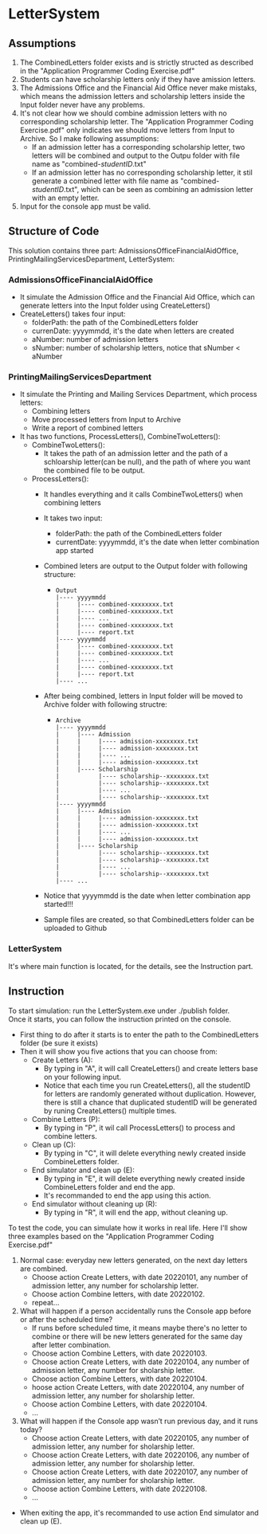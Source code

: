 # LetterSystem

## Assumptions
1. The CombinedLetters folder exists and is strictly structed as described in the "Application Programmer Coding Exercise.pdf"
2. Students can have scholarship letters only if they have amission letters.
3. The Admissions Office and the Financial Aid Office never make mistaks, which means the admission letters and scholarship letters inside the Input folder never have any problems.
4. It's not clear how we should combine admission letters with no corresponding scholarship letter. The "Application Programmer Coding Exercise.pdf" only indicates we should move letters from Input to Archive. So I make following assumptions:
   - If an admission letter has a corresponding scholarship letter, two letters will be combined and output to the Outpu folder with file name as "combined-*studentID*.txt"
   - If an admission letter has no corresponding scholarship letter, it stil generate a combined letter with file name as "combined-*studentID*.txt", which can be seen as combining an admission letter with an empty letter.
5. Input for the console app must be valid.

## Structure of Code
This solution contains three part: AdmissionsOfficeFinancialAidOffice, PrintingMailingServicesDepartment, LetterSystem:

### AdmissionsOfficeFinancialAidOffice
- It simulate the Admission Office and the Financial Aid Office, which can generate letters into the Input folder using CreateLetters()
- CreateLetters() takes four input:
  - folderPath: the path of the CombinedLetters folder
  - currenDate: yyyymmdd, it's the date when letters are created
  - aNumber: number of admission letters
  - sNumber: number of scholarship letters, notice that sNumber < aNumber

### PrintingMailingServicesDepartment
- It simulate the Printing and Mailing Services Department, which process letters:
  - Combining letters
  - Move processed letters from Input to Archive
  - Write a report of combined letters
- It has two functions, ProcessLetters(), CombineTwoLetters():
  - CombineTwoLetters():
    - It takes the path of an admission letter and the path of a schloarship letter(can be null), and the path of where you want the combined file to be output.
  - ProcessLetters():
    - It handles everything and it calls CombineTwoLetters() when combining letters
    - It takes two input:
       -  folderPath: the path of the CombinedLetters folder
       -  currentDate: yyyymmdd, it's the date when letter combination app started
    - Combined leters are output to the Output folder with following structure:
      - ```
        Output
        |---- yyyymmdd
        |     |---- combined-xxxxxxxx.txt
        |     |---- combined-xxxxxxxx.txt
        |     |---- ...
        |     |---- combined-xxxxxxxx.txt
        |     |---- report.txt
        |---- yyyymmdd
        |     |---- combined-xxxxxxxx.txt
        |     |---- combined-xxxxxxxx.txt
        |     |---- ...
        |     |---- combined-xxxxxxxx.txt
        |     |---- report.txt
        |---- ...
        ```
  
    - After being combined, letters in Input folder will be moved to Archive folder with following structre:
      - ```
        Archive
        |---- yyyymmdd
        |     |---- Admission
        |     |     |---- admission-xxxxxxxx.txt
        |     |     |---- admission-xxxxxxxx.txt
        |     |     |---- ...
        |     |     |---- admission-xxxxxxxx.txt
        |     |---- Scholarship
        |           |---- scholarship--xxxxxxxx.txt
        |           |---- scholarship--xxxxxxxx.txt
        |           |---- ...
        |           |---- scholarship--xxxxxxxx.txt
        |---- yyyymmdd
        |     |---- Admission
        |     |     |---- admission-xxxxxxxx.txt
        |     |     |---- admission-xxxxxxxx.txt
        |     |     |---- ...
        |     |     |---- admission-xxxxxxxx.txt
        |     |---- Scholarship
        |           |---- scholarship--xxxxxxxx.txt
        |           |---- scholarship--xxxxxxxx.txt
        |           |---- ...
        |           |---- scholarship--xxxxxxxx.txt
        |---- ...
        ```
    - Notice that yyyymmdd is the date when letter combination app started!!!
    - Sample files are created, so that CombinedLetters folder can be uploaded to Github

### LetterSystem
It's where main function is located, for the details, see the Instruction part.


## Instruction
To start simulation: run the LetterSystem.exe under ./publish folder. \
Once it starts, you can follow the instruction printed on the console.
- First thing to do after it starts is to enter the path to the CombinedLetters folder (be sure it exists)
- Then it will show you five actions that you can choose from:
  - Create Letters (A): 
    - By typing in "A", it will call CreateLetters() and create letters base on your following input.
    - Notice that each time you run CreateLetters(), all the studentID for letters are randomly generated without duplication. However, there is still a chance that duplicated studentID will be generated by runing CreateLetters() multiple times.
  - Combine Letters (P): 
    - By typing in "P", it wil call ProcessLetters() to process and combine letters.
  - Clean up (C): 
    - By typing in "C", it will delete everything newly created inside CombineLetters folder.
  - End simulator and clean up (E): 
    - By typing in "E", it will delete everything newly created inside CombineLetters folder and end the app.
    - It's recommanded to end the app using this action.
  - End simulator without cleaning up (R): 
    - By typing in "R", it will end the app, without cleaning up.

To test the code, you can simulate how it works in real life. Here I'll show three examples based on the "Application Programmer Coding Exercise.pdf"

1. Normal case: everyday new letters generated, on the next day letters are combined.
    - Choose action Create Letters, with date 20220101, any number of admission letter, any number for scholarship letter.
    - Choose action Combine letters, with date 20220102.
    - repeat...
2. What will happen if a person accidentally runs the Console app before or after the scheduled time?
   - If runs before scheduled time, it means maybe there's no letter to combine or there will be new letters generated for the same day after letter combination.
   - Choose action Combine Letters, with date 20220103.
   - Choose action Create Letters, with date 20220104, any number of admission letter, any number for sholarship letter.
   - Choose action Combine Letters, with date 20220104.
   - hoose action Create Letters, with date 20220104, any number of admission letter, any number for sholarship letter.
   - Choose action Combine Letters, with date 20220104.
   - ...
3. What will happen if the Console app wasn’t run previous day, and it runs today?
   - Choose action Create Letters, with date 20220105, any number of admission letter, any number for sholarship letter.
   - Choose action Create Letters, with date 20220106, any number of admission letter, any number for sholarship letter.
   - Choose action Create Letters, with date 20220107, any number of admission letter, any number for sholarship letter.
   - Choose action Combine Letters, with date 20220108.
   - ...
 - When exiting the app, it's recommanded to use action End simulator and clean up (E).